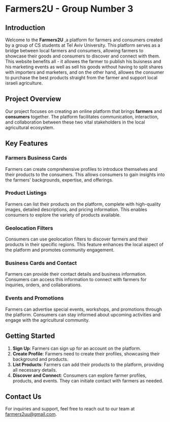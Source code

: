 # Farmers2U - Group Number 3

## Introduction

Welcome to the **Farmers2U** ,a platform for farmers and consumers created by a group of CS students at Tel Aviv University. This platform serves as a bridge between local farmers and consumers, allowing farmers to showcase their goods and consumers to discover and connect with them. This website benefits all - it allowes the farmer to publish his buisness and his marketing events as well as sell his goods without having to split shares with importers and marketers, and on the other hand, allowes the consumer to purchase the best products straight from the farmer and support local israeli agriculture.

## Project Overview

Our project focuses on creating an online platform that brings **farmers** and **consumers** together. The platform facilitates communication, interaction, and collaboration between these two vital stakeholders in the local agricultural ecosystem.

## Key Features

### Farmers Business Cards

Farmers can create comprehensive profiles to introduce themselves and their products to the consumers. This allows consumers to gain insights into the farmers' backgrounds, expertise, and offerings.

### Product Listings

Farmers can list their products on the platform, complete with high-quality images, detailed descriptions, and pricing information. This enables consumers to explore the variety of products available.

### Geolocation Filters

Consumers can use geolocation filters to discover farmers and their products in their specific regions. This feature enhances the local aspect of the platform and promotes community engagement.

### Business Cards and Contact

Farmers can provide their contact details and business information. Consumers can access this information to connect with farmers for inquiries, orders, and collaborations.

### Events and Promotions

Farmers can advertise special events, workshops, and promotions through the platform. Consumers can stay informed about upcoming activities and engage with the agricultural community.

## Getting Started

1. **Sign Up**: Farmers can sign up for an account on the platform.
2. **Create Profile**: Farmers need to create their profiles, showcasing their background and products.
3. **List Products**: Farmers can add their products to the platform, providing all necessary details.
4. **Discover and Connect**: Consumers can explore farmer profiles, products, and events. They can initiate contact with farmers as needed.


## Contact Us

For inquiries and support, feel free to reach out to our team at [farmers2uu@gmail.com](mailto:farmers2uu@gmail.com).
